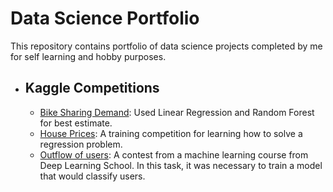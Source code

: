 # Data Science Portfolio
This repository contains portfolio of data science projects completed by me for self learning and hobby purposes.
- ## Kaggle Competitions
    - [Bike Sharing Demand](/Bike%20Sharing%20Demand/): Used Linear Regression and Random Forest for best estimate.
    - [House Prices](/House%20Prices%20-%20Advanced%20Regression%20Techniques/): A training competition for learning how to solve a regression problem.
    - [Outflow of users](/Предсказание%20оттока%20пользователей/): A contest from a machine learning course from Deep Learning School. In this task, it was necessary to train a model that would classify users.


